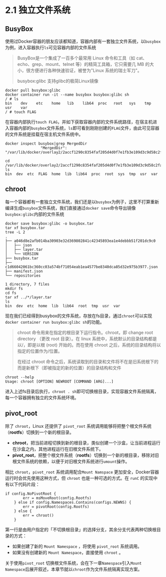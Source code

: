 # 2.1 独立文件系统

## BusyBox

使用过Docker容器的朋友应该都知道，容器内部有一套独立文件系统，以````busybox````为例，进入容器执行````ls````可见容器内部的文件系统

> BusyBox是一个集成了一百多个最常用 Linux 命令和工具（如 cat、echo、grep、mount、telnet 等）的精简工具箱，它只需要几 MB 的大小，很方便进行各种快速验证，被誉为"Linux 系统的瑞士军刀"。
>
> busybox:glibc 支持glibc的极简Linux镜像

```shell
docker pull busybox:glibc
docker container run -it --name busybox busybox:glibc sh
/ # ls
bin    dev    etc    home   lib    lib64  proc   root   sys    tmp    usr    var
/ # touch FLAG
```

在容器内部执行````touch FLAG````，并如下获取容器内部的文件系统路径，在宿主机进入容器内部的`busybox`文件系统，````ls````即可看到刚刚创建的````FLAG````文件，由此可见容器的文件系统是挂载在宿主机文件系统中。

```shell
docker inspect busybox|grep MergedDir
                "MergedDir": "/var/lib/docker/overlay2/2accf1290c8354faf205d4d0f7e1fb3e109d3c9d58c2fa2e470e06698aea9152/merged"
```

````shell
cd /var/lib/docker/overlay2/2accf1290c8354faf205d4d0f7e1fb3e109d3c9d58c2fa2e470e06698aea9152/merged
ls
bin  dev  etc  FLAG  home  lib  lib64  proc  root  sys  tmp  usr  var
````

## chroot

每一个容器都有一套独立文件系统，我们还是以`busybox`为例子，这里不打算重新编译生成`busybox`文件系统，我们直接通过`docker save`命令导出镜像`busybox:glibc`内部的文件系统

```shell
docker save busybox:glibc -o busybox.tar
tar xf busybox.tar
tree -L 2
.
├── a046d8e2afb014ba30903e32d369802841c42345893ea1e4debbb51f201dc9c0
│   ├── json
│   ├── layer.tar
│   └── VERSION
├── busybox.tar
├── c1d66042061bc360cc03a574bf71054eab1ea4577be8340dca85d32e975b3977.json
├── manifest.json
└── repositories

1 directory, 7 files
mkdir fs
cd fs
tar xf ../*/layer.tar
ls
bin  dev  etc  home  lib  lib64  root  tmp  usr  var
```

现在我们已经得到busybox的文件系统，存放在fs目录，通过`chroot`可以实现`docker container run busybox:glibc sh`的功能。

>chroot 命令用来在指定的根目录下运行指令。chroot，即 change root directory （更改 root 目录）。在 linux 系统中，系统默认的目录结构都是以/，即是以根 (root) 开始的。而在使用 chroot 之后，系统的目录结构将以指定的位置作为/位置。
>
>在经过 chroot 命令之后，系统读取到的目录和文件将不在是旧系统根下的而是新根下（即被指定的新的位置）的目录结构和文件

```
chroot --help
Usage: chroot [OPTION] NEWROOT [COMMAND [ARG]...]
```

进入上述fs目录后执行，`chroot . sh`即可切换根目录，实现容器文件系统隔离，每一个容器拥有独立的文件系统环境。

## pivot_root

除了 `chroot`，Linux 还提供了 `pivot_root` 系统调用能够将把整个根文件系统（**rootfs**）切换到一个新的根目录。

- **chroot**，把当前进程切换到新的根目录，类似创建一个沙盒，让当前进程运行在沙盒之内，其他进程运行在旧根文件系统下。
- **pivot_root**，把整个根文件系统（**rootfs**）切换到一个新的根目录，移除对旧根文件系统的依赖，以便于对旧根文件系统进行`umount`操作。

相比 `chroot`，`pivot_root` 系统调用配合`Mount Namspace` 更加安全，Docker容器运行时会优先使用这种方式，但 `chroot` 也是一种可选的方式。在 `runC` 的实现中有以下代码片段：

```
if config.NoPivotRoot {
		err = msMoveRoot(config.Rootfs)
	} else if config.Namespaces.Contains(configs.NEWNS) {
		err = pivotRoot(config.Rootfs)
	} else {
		err = chroot()
	}
```

第一行是由用户指定的「不切换根目录」的选择分支，其余分支代表两种切换根目录的方式：

- 如果创建了新的 `Mount Namespace` ，将使用 `pivot_root` 系统调用。
- 如果没有创建新的 `Mount Namespace`，直接使用 `chroot` 。

关于使用`pivot_root` 切换根文件系统，会在下一章`Namespace`引入`Mount Namespace`后展开叙述，本章节就以`chroot`作为文件系统隔离实现方案。







